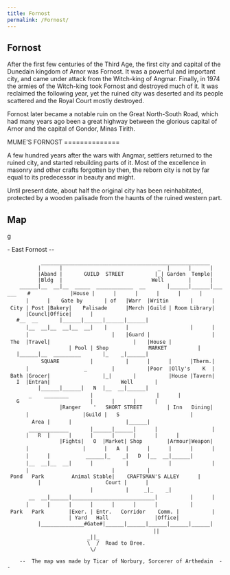 ```yaml
---
title: Fornost
permalink: /Fornost/
---
```


## Fornost

After the first few centuries of the Third Age, the first city and
capital of the Dunedain kingdom of Arnor was Fornost. It was a powerful
and important city, and came under attack from the Witch-king of Angmar.
Finally, in 1974 the armies of the Witch-king took Fornost and destroyed
much of it. It was reclaimed the following year, yet the ruined city was
deserted and its people scattered and the Royal Court mostly destroyed.

Fornost later became a notable ruin on the Great North-South Road, which
had many years ago been a great highway between the glorious capital of
Arnor and the capital of Gondor, Minas Tirith.

MUME'S FORNOST ==============

A few hundred years after the wars with Angmar, settlers returned to the
ruined city, and started rebuilding parts of it. Most of the excellence
in masonry and other crafts forgotten by then, the reborn city is not by
far equal to its predecessor in beauty and might.

Until present date, about half the original city has been reinhabitated,
protected by a wooden palisade from the haunts of the ruined western
part.

## Map

<nowiki>g

\- East Fornost --

`           _______________________________________________________`
`          |      |                               _  |      |      |`
`          |Aband |       GUILD  STREET          |_| Garden  Temple|`
`          |Bldg  |                             Well        |      |`
`    ______|__  __|__  _____  ____________  __       |______|______|______`
`   #             |House |      |      |      |      |      |      |      |`
`   Gate by       | of   |Warr  |Writin       |      | City | Post |Bakery|`
`   Palisade      |Merch |Guild | Room Library|      |Councl|Office|      |`
`   #__  __       |______|______|______|______|      |__  __|__  __|__  __|`
`   |      |                    |      |      |                           |`
`   |Guard |                    | The  |Travel|                           |`
`   |House |                    | Pool | Shop             MARKET          |`
`   |______|__  _________       |_    _|______|           SQUARE          |`
`          |      |      |      |Therm.|      |                  _        |`
`          |Poor  |Olly's    K  | Bath |Grocer|                 |_|       |`
`          |House |Tavern|   I  |Entran|                       Well       |`
`          |______|______|   N  |__  __|______|       _    ________       |   `
`                 |      |   G                       |      |      |      |`
`                 |Ranger    '   SHORT STREET        | Inn   Dining|      |`
`                 |Guild |   S                       |        Area |      |`
`                 |______|       _____________       |______|______|      |`
`                 |      |   R  |      |      |      |      |      |      |`
`                 |Fights|   O  |Market| Shop        |Armour|Weapon|      |`
`                 |      |   A  |      |      |      |      |      |      |`
`           ______|_    _|   D  |__  __|______|      |__  __|__  __|      |`
`          |             |             |      |                           |`
`          | Pond   Park         Animal Stable|    CRAFTSMAN'S ALLEY      |`
`          |                     Court |      |                           |`
`          |     _|_    _|       __  __|______|___________________________|`
`          |      |      |      |      |      |      |      |      |`
`          | Park   Park        |Exer. | Entr.   Corridor    Comm. |`
`          |                    | Yard   Hall               |Office|`
`          |______________#Gate#|______|______|______|______|______|`
`                    `
`                           ||`
`                          _||_    `
`                          \  /  Road to Bree.`
`                           \/`

`    --  The map was made by Ticar of Norbury, Sorcerer of Arthedain  --`

</pre>